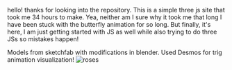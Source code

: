 hello! thanks for looking into the repository. This is a simple three js site that took me 34 hours to make. Yea, neither am I sure why it took me that long I have been stuck with the butterfly animation for so long. But finally, it's here, I am just getting started with JS as well while also trying to do three JSs so mistakes happen!

Models from sketchfab with modifications in blender. Used Desmos for trig animation visualization!
![roses](https://github.com/user-attachments/assets/1a947f4d-cd12-4e6d-86ae-7c081ed23645)
